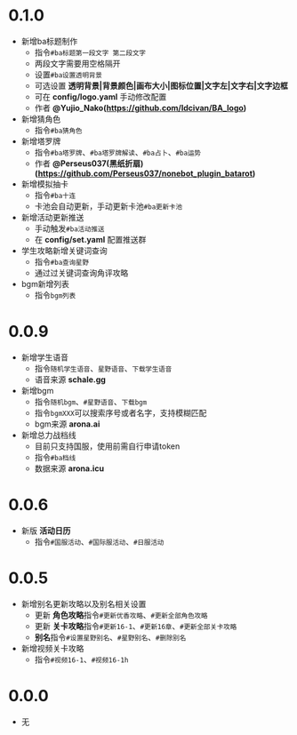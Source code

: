 # 0.1.0

* 新增ba标题制作
    * 指令`#ba标题第一段文字 第二段文字`
    * 两段文字需要用空格隔开
    * 设置`#ba设置透明背景`
    * 可选设置 **透明背景|背景颜色|画布大小|图标位置|文字左|文字右|文字边框**
    * 可在 **config/logo.yaml** 手动修改配置
    * 作者 **@Yujio_Nako(https://github.com/ldcivan/BA_logo)**
* 新增猜角色
    * 指令`#ba猜角色`
* 新增塔罗牌
    * 指令`#ba塔罗牌`、`#ba塔罗牌解读`、`#ba占卜`、`#ba运势`
    * 作者 **@Perseus037(黑纸折扇)(https://github.com/Perseus037/nonebot_plugin_batarot)**
* 新增模拟抽卡
    * 指令`#ba十连`
    * 卡池会自动更新，手动更新卡池`#ba更新卡池`
* 新增活动更新推送
    * 手动触发`#ba活动推送`
    * 在 **config/set.yaml** 配置推送群
* 学生攻略新增关键词查询
    * 指令`#ba查询星野`
    * 通过过关键词查询角评攻略
* bgm新增列表
    * 指令`bgm列表`

# 0.0.9

* 新增学生语音
    * 指令`随机学生语音`、`星野语音`、`下载学生语音`
    * 语音来源 **schale.gg**
* 新增bgm
    * 指令`随机bgm`、`#星野语音`、`下载bgm`
    * 指令`bgmXXX`可以搜索序号或者名字，支持模糊匹配
    * bgm来源 **arona.ai**
* 新增总力战档线
    * 目前只支持国服，使用前需自行申请token
    * 指令`#ba档线`
    * 数据来源 **arona.icu**

# 0.0.6

* 新版 **活动日历**
    * 指令`#国服活动`、`#国际服活动`、`#日服活动`

# 0.0.5

* 新增别名更新攻略以及别名相关设置
    * 更新 **角色攻略**指令`#更新优香攻略`、`#更新全部角色攻略`
    * 更新 **关卡攻略**指令`#更新16-1`、`#更新16章`、`#更新全部关卡攻略`
    * **别名**指令`#设置星野别名`、`#星野别名`、`#删除别名`
* 新增视频关卡攻略
    * 指令`#视频16-1`、`#视频16-1h`

# 0.0.0

* 无

